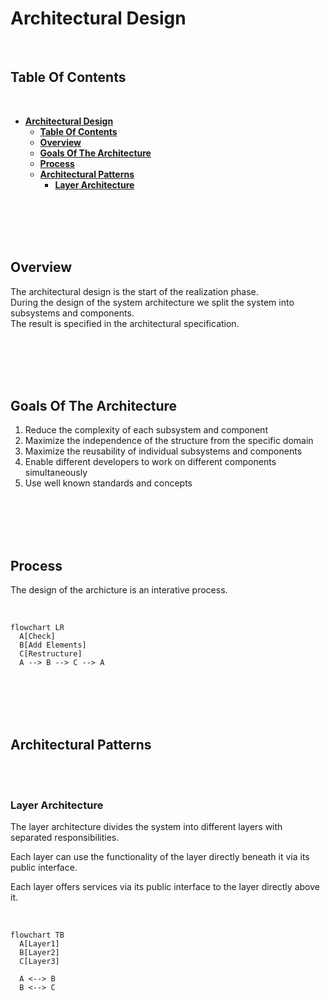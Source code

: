 # **Architectural Design**
<br>

## **Table Of Contents**
<br>

- [**Architectural Design**](#architectural-design)
  - [**Table Of Contents**](#table-of-contents)
  - [**Overview**](#overview)
  - [**Goals Of The Architecture**](#goals-of-the-architecture)
  - [**Process**](#process)
  - [**Architectural Patterns**](#architectural-patterns)
    - [**Layer Architecture**](#layer-architecture)

<br>
<br>
<br>
<br>

## **Overview**

The architectural design is the start of the realization phase.  
During the design of the system architecture we split the system into subsystems and components.  
The result is specified in the architectural specification.

<br>
<br>
<br>
<br>

## **Goals Of The Architecture**

1. Reduce the complexity of each subsystem and component
2. Maximize the independence of the structure from the specific domain
3. Maximize the reusability of individual subsystems and components
4. Enable different developers to work on different components simultaneously
5. Use well known standards and concepts

<br>
<br>
<br>
<br>

## **Process**

The design of the archicture is an interative process.

<br>

```mermaid
flowchart LR
  A[Check]
  B[Add Elements]
  C[Restructure]
  A --> B --> C --> A
```

<br>
<br>
<br>
<br>

## **Architectural Patterns**
<br>
<br>

### **Layer Architecture**

The layer architecture divides the system into different layers with separated responsibilities.  

Each layer can use the functionality of the layer directly beneath it via its public interface.  

Each layer offers services via its public interface to the layer directly above it.

<br>

```mermaid
flowchart TB
  A[Layer1]
  B[Layer2]
  C[Layer3]

  A <--> B
  B <--> C
```